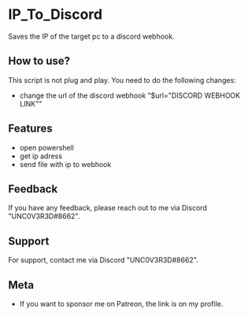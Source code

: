 
# IP_To_Discord
Saves the IP of the target pc to a discord webhook.

## How to use?

This script is not plug and play. You need to do the following changes:

- change the url of the discord webhook "$url="DISCORD WEBHOOK LINK""


## Features

- open powershell 
- get ip adress
- send file with ip to webhook



## Feedback

If you have any feedback, please reach out to me via Discord "UNC0V3R3D#8662".






## Support

For support, contact me via  Discord "UNC0V3R3D#8662".


## Meta


- If you want to sponsor me on Patreon, the link is on my profile.



